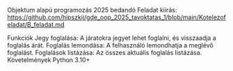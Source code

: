 Objektum alapú programozás 2025 bedandó
Feladat kiirás: https://github.com/hipszkij/gde_oop_2025_tavoktatas_1/blob/main/Kotelezofeladat/B_feladat.md

Funkciók
Jegy foglalása: A járatokra jegyet lehet foglalni, és visszaadja a foglalás árát.
Foglalás lemondása: A felhasználó lemondhatja a meglévő foglalást.
Foglalások listázása: Az összes aktuális foglalás listázása.
Követelmények
Python 3.10+
